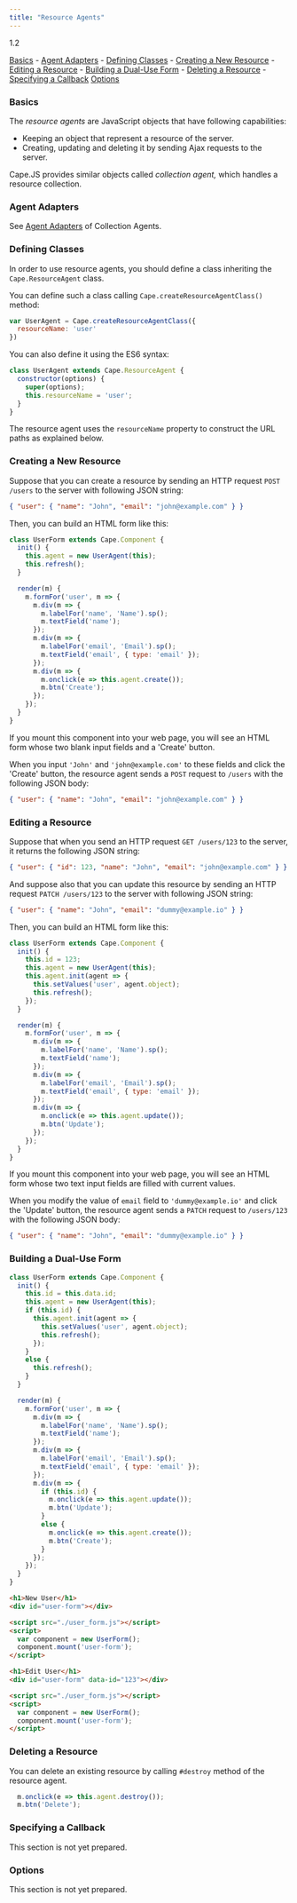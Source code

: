 ```yaml
---
title: "Resource Agents"
---
```


<span class="badge alert-info">1.2</span>

[Basics](#basics) -
[Agent Adapters](#agent-adapters) -
[Defining Classes](#defining-classes) -
[Creating a New Resource](#creating-a-new-resource) -
[Editing a Resource](#deleting-a-resource) -
[Building a Dual-Use Form](#building-a-dual-use-form) -
[Deleting a Resource](#deleting-a-resource) -
[Specifying a Callback](#specifying-a-callback)
[Options](#options)

<a class="anchor" id="basics"></a>
### Basics

The _resource agents_ are JavaScript objects that have following capabilities:

* Keeping an object that represent a resource of the server.
* Creating, updating and deleting it by sending Ajax requests to the server.

Cape.JS provides similar objects called _collection agent,_
which handles a resource collection.


<a class="anchor" id="agent-adapters"></a>
### Agent Adapters

See [Agent Adapters](../collection_agents#agent-adapters) of Collection Agents.


<a class="anchor" id="defining-classes"></a>
### Defining Classes

In order to use resource agents, you should define a class inheriting the
`Cape.ResourceAgent` class.

You can define such a class calling `Cape.createResourceAgentClass()` method:

```javascript
var UserAgent = Cape.createResourceAgentClass({
  resourceName: 'user'
})
```

You can also define it using the ES6 syntax:

```javascript
class UserAgent extends Cape.ResourceAgent {
  constructor(options) {
    super(options);
    this.resourceName = 'user';
  }
}
```

The resource agent uses the `resourceName` property to construct the URL paths
as explained below.


<a class="anchor" id="creating-a-new-resource"></a>
### Creating a New Resource

Suppose that you can create a resource by sending an HTTP request `POST /users`
to the server with following JSON string:

```json
{ "user": { "name": "John", "email": "john@example.com" } }
```

Then, you can build an HTML form like this:

```javascript
class UserForm extends Cape.Component {
  init() {
    this.agent = new UserAgent(this);
    this.refresh();
  }

  render(m) {
    m.formFor('user', m => {
      m.div(m => {
        m.labelFor('name', 'Name').sp();
        m.textField('name');
      });
      m.div(m => {
        m.labelFor('email', 'Email').sp();
        m.textField('email', { type: 'email' });
      });
      m.div(m => {
        m.onclick(e => this.agent.create());
        m.btn('Create');
      });
    });
  }
}
```

If you mount this component into your web page, you will see an HTML form
whose two blank input fields and a 'Create' button.

When you input `'John'` and `'john@example.com'` to these fields and
click the 'Create' button,
the resource agent sends a `POST` request
to `/users` with the following JSON body:

```json
{ "user": { "name": "John", "email": "john@example.com" } }
```

<a class="anchor" id="editing-a-resource"></a>
### Editing a Resource

Suppose that when you send an HTTP request `GET /users/123` to the server,
it returns the following JSON string:

```json
{ "user": { "id": 123, "name": "John", "email": "john@example.com" } }
```

And suppose also that you can update this resource by sending an HTTP request
`PATCH /users/123` to the server with following JSON string:

```json
{ "user": { "name": "John", "email": "dummy@example.io" } }
```

Then, you can build an HTML form like this:

```javascript
class UserForm extends Cape.Component {
  init() {
    this.id = 123;
    this.agent = new UserAgent(this);
    this.agent.init(agent => {
      this.setValues('user', agent.object);
      this.refresh();
    });
  }

  render(m) {
    m.formFor('user', m => {
      m.div(m => {
        m.labelFor('name', 'Name').sp();
        m.textField('name');
      });
      m.div(m => {
        m.labelFor('email', 'Email').sp();
        m.textField('email', { type: 'email' });
      });
      m.div(m => {
        m.onclick(e => this.agent.update());
        m.btn('Update');
      });
    });
  }
}
```

If you mount this component into your web page, you will see an HTML form
whose two text input fields are filled with current values.

When you modify the value of `email` field to `'dummy@example.io'` and
click the 'Update' button,
the resource agent sends a `PATCH` request
to `/users/123` with the following JSON body:

```json
{ "user": { "name": "John", "email": "dummy@example.io" } }
```

<a class="anchor" id="building-a-dual-use-form"></a>
### Building a Dual-Use Form

```javascript
class UserForm extends Cape.Component {
  init() {
    this.id = this.data.id;
    this.agent = new UserAgent(this);
    if (this.id) {
      this.agent.init(agent => {
        this.setValues('user', agent.object);
        this.refresh();
      });
    }
    else {
      this.refresh();
    }
  }

  render(m) {
    m.formFor('user', m => {
      m.div(m => {
        m.labelFor('name', 'Name').sp();
        m.textField('name');
      });
      m.div(m => {
        m.labelFor('email', 'Email').sp();
        m.textField('email', { type: 'email' });
      });
      m.div(m => {
        if (this.id) {
          m.onclick(e => this.agent.update());
          m.btn('Update');
        }
        else {
          m.onclick(e => this.agent.create());
          m.btn('Create');
        }
      });
    });
  }
}
```

```html
<h1>New User</h1>
<div id="user-form"></div>

<script src="./user_form.js"></script>
<script>
  var component = new UserForm();
  component.mount('user-form');
</script>
```

```html
<h1>Edit User</h1>
<div id="user-form" data-id="123"></div>

<script src="./user_form.js"></script>
<script>
  var component = new UserForm();
  component.mount('user-form');
</script>
```

<a class="anchor" id="deleting-a-resource"></a>
### Deleting a Resource

You can delete an existing resource by calling `#destroy` method of the resource agent.

```javascript
  m.onclick(e => this.agent.destroy());
  m.btn('Delete');
```

<a class="anchor" id="specifying-a-callback"></a>
### Specifying a Callback

This section is not yet prepared.

<a class="anchor" id="options"></a>
### Options

This section is not yet prepared.
